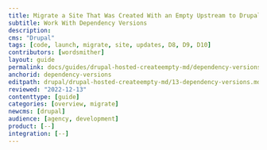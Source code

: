 ```yaml
---
title: Migrate a Site That Was Created With an Empty Upstream to Drupal (Latest)
subtitle: Work With Dependency Versions
description: 
cms: "Drupal"
tags: [code, launch, migrate, site, updates, D8, D9, D10]
contributors: [wordsmither]
layout: guide
permalink: docs/guides/drupal-hosted-createempty-md/dependency-versions
anchorid: dependency-versions
editpath: drupal/drupal-hosted-createempty-md/13-dependency-versions.md
reviewed: "2022-12-13"
contenttype: [guide]
categories: [overview, migrate]
newcms: [drupal]
audience: [agency, development]
product: [--]
integration: [--]
---
```


<Partial file="composer-updating.md" />
